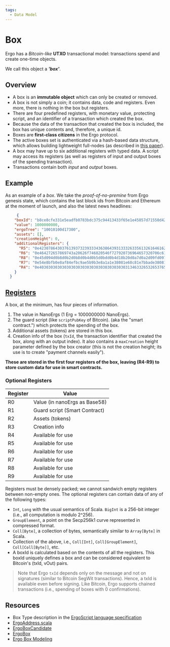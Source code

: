 ```yaml
---
tags:
  - Data Model
---
```


# Box

Ergo has a *Bitcoin-like* **UTXO** transactional model: transactions spend and create one-time objects. 

We call this object a ***'box'***. 


## Overview 

- A box is an **immutable object** which can only be created or removed. 
- A box is not simply a coin; it contains data, code and registers. Even more, there is nothing in the box but registers. 
- There are four predefined registers, with monetary value, protecting script, and an identifier of a transaction which created the box.
- Because the data of the transaction that created the box is included, the box has unique contents and, therefore, a unique id. 
- Boxes are **first-class citizens** in the Ergo protocol. 
- The active boxes set is authenticated via a hash-based data structure, which allows building lightweight full-nodes (as described in [this paper](https://eprint.iacr.org/2016/994)). 
- A box may have up to six additional registers with typed data. A script may access its registers (as well as registers of input and output boxes of the spending transaction).
- Transactions contain both *input* and *output* boxes. 

## Example 

As an example of a *box*. We take the *proof-of-no-premine* from Ergo genesis state, which contains the last block ids from Bitcoin and Ethereum at the moment of launch, and also the latest news headlines:


```JSON
     {
    "boxId": "b8ce8cfe331e5eadfb0783bdc375c94413433f65e1e45857d71550d42e4d83bd",
    "value": 1000000000,
    "ergoTree": "10010100d17300",
    "assets": [],
    "creationHeight": 0,
    "additionalRegisters": {
      "R5": "0e42307864303761393732393334363864393133326335613261646162326535326132333030396536373938363038653437623064323632336337653365393233343633",
      "R6": "0e464272657869743a20626f746820546f727920736964657320706c617920646f776e207269736b206f66206e6f2d6465616c20616674657220627573696e65737320616c61726d",
      "R8": "0e45d094d0b8d0b2d0b8d0b4d0b5d0bdd0b4d18b20d0a7d0a2d09fd09720d0b2d18bd180d0b0d181d182d183d18220d0bdd0b02033332520d0bdd0b020d0b0d0bad186d0b8d18e",
      "R7": "0e54e8bfb0e8af84efbc9ae5b9b3e8a1a1e38081e68c81e7bbade38081e58c85e5aeb9e28094e28094e696b0e697b6e4bba3e5ba94e5afb9e585a8e79083e58c96e68c91e68898e79a84e4b8ade59bbde4b98be98193",
      "R4": "0e4030303030303030303030303030303030303031346332653265376533336435316165376536366636636362363934326333343337313237623336633333373437"
    }
  }
```


## [Registers](registers.md)

A box, at the minimum, has four pieces of information.

1. The value in NanoErgs (1 Erg = 1000000000 NanoErgs).
2. The guard script (like `scriptPubKey` of Bitcoin). (aka the "smart contract.") which protects the spending of the box.
3. Additional assets (tokens) are stored in this box.
4. Creation info of the box (`txId`, the transaction identifier that created the box, along with an output index). It also contains a `maxCreation` height parameter defined by the box creator (this is not the creation height; its use is to create "payment channels easily").

**These are stored in the first four registers of the box, leaving (R4-R9) to store custom data for use in smart contracts.**

### Optional Registers 

| Register | Value |
|---|---|
| R0 | Value (in nanoErgs as Base58) |
| R1 | Guard script (Smart Contract) |
| R2 | Assets (tokens) |
| R3 | Creation info |
| R4 | Available for use |
| R5 | Available for use |
| R6 | Available for use |
| R7 | Available for use |
| R8 | Available for use |
| R9 | Available for use |


Registers must be densely packed; we cannot sandwich empty registers between non-empty ones. The optional registers can contain data of any of the following types:

- `Int`, `Long` with the usual semantics of Scala.
`BigInt` is a 256-bit integer (i.e., all computation is modulo 2^256).
- `GroupElement`, a point on the Secp256k1 curve represented in compressed format.
- `Coll[Byte]`, a collection of bytes, semantically similar to `Array[Byte]` in Scala.
- Collection of the above, i.e., `Coll[Int]`, `Coll[GroupElement]`, `Coll[Coll[Byte]]`, etc.
- A boxId is calculated based on the contents of all the registers. This boxId uniquely defines a box and can be considered equivalent to Bitcoin's (txId, vOut) pairs.

>Note that Ergo `txId` depends only on the message and not on signatures (similar to Bitcoin SegWit transactions). Hence, a txId is available even before signing. Like Bitcoin, Ergo supports chained transactions (i.e., spending of boxes with 0 confirmations).


## Resources

- Box Type description in the [ErgoScript language specification](https://github.com/ScorexFoundation/sigmastate-interpreter/blob/develop/docs/LangSpec.md#box-type)
- [ErgoAddress.scala](https://github.com/ScorexFoundation/sigmastate-interpreter/blob/ec71a6f988f7412bc36199f46e7ad8db643478c7/sigmastate/src/main/scala/org/ergoplatform/ErgoAddress.scala)
- [ErgoBoxCandidate](https://github.com/ScorexFoundation/sigmastate-interpreter/blob/develop/interpreter/shared/src/main/scala/org/ergoplatform/ErgoBoxCandidate.scala#L24-L43)
- [ErgoBox](https://github.com/ScorexFoundation/sigmastate-interpreter/blob/develop/interpreter/shared/src/main/scala/org/ergoplatform/ErgoBox.scala#L22-L59)
- [Ergo Box Modeling](https://keitodot.medium.com/ergo-box-m-f58f444e00d5)